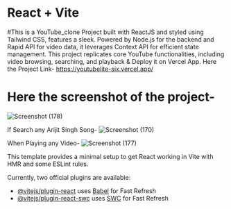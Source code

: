 # React + Vite

#This is a YouTube_clone Project built with ReactJS and styled using Tailwind CSS, features a sleek. Powered by Node.js for the backend and Rapid API for video data, it leverages Context API for efficient state management. This project replicates core YouTube functionalities, including video browsing, searching, and playback & Deploy it on Vercel App.
Here the Project Link- https://youtubelite-six.vercel.app/

# Here the screenshot of the project-
![Screenshot (178)](https://github.com/user-attachments/assets/9dec2d4d-bdb3-4684-ada8-392a26a1e04c)


If Search any Arijit Singh Song-
![Screenshot (170)](https://github.com/user-attachments/assets/33a661e9-5abf-4aa4-8d46-6a0d49de16de)

When Playing any Video-
![Screenshot (177)](https://github.com/user-attachments/assets/c5234143-f888-4111-b7d5-8a4f4d9faa1f)



This template provides a minimal setup to get React working in Vite with HMR and some ESLint rules.

Currently, two official plugins are available:

- [@vitejs/plugin-react](https://github.com/vitejs/vite-plugin-react/blob/main/packages/plugin-react/README.md) uses [Babel](https://babeljs.io/) for Fast Refresh
- [@vitejs/plugin-react-swc](https://github.com/vitejs/vite-plugin-react-swc) uses [SWC](https://swc.rs/) for Fast Refresh
